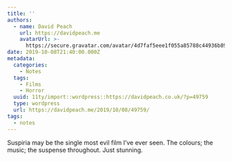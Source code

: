 ```yaml
---
title: ''
authors:
  - name: David Peach
    url: https://davidpeach.me
    avatarUrl: >-
      https://secure.gravatar.com/avatar/4d7faf5eee1f055a85788c44936b8995eaab6dfb004e7854ec747ccb272e91ee?s=96&d=mm&r=g
date: 2019-10-08T21:40:00.000Z
metadata:
  categories:
    - Notes
  tags:
    - Films
    - Horror
  uuid: 11ty/import::wordpress::https://davidpeach.co.uk/?p=49759
  type: wordpress
  url: https://davidpeach.me/2019/10/08/49759/
tags:
  - notes
---
```

Suspiria may be the single most evil film I’ve ever seen. The colours; the music; the suspense throughout. Just stunning.